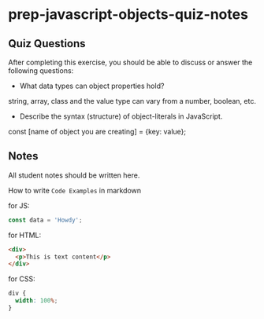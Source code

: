 # prep-javascript-objects-quiz-notes

## Quiz Questions

After completing this exercise, you should be able to discuss or answer the following questions:

- What data types can object properties hold?

string, array, class and the value type can vary from a number, boolean, etc.

- Describe the syntax (structure) of object-literals in JavaScript.

const [name of object you are creating] = {key: value};

## Notes

All student notes should be written here.

How to write `Code Examples` in markdown

for JS:

```javascript
const data = 'Howdy';
```

for HTML:

```html
<div>
  <p>This is text content</p>
</div>
```

for CSS:

```css
div {
  width: 100%;
}
```
